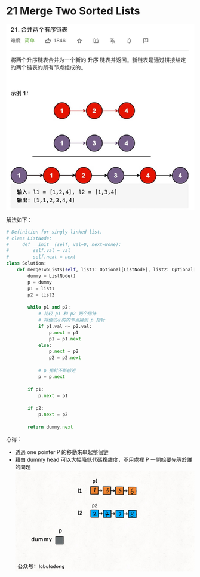 21 Merge Two Sorted Lists
===========================

![](21.jpg)

解法如下：
```python
# Definition for singly-linked list.
# class ListNode:
#     def __init__(self, val=0, next=None):
#         self.val = val
#         self.next = next
class Solution:
    def mergeTwoLists(self, list1: Optional[ListNode], list2: Optional[ListNode]) -> Optional[ListNode]:
        dummy = ListNode()
        p = dummy
        p1 = list1
        p2 = list2

        while p1 and p2:
            # 比较 p1 和 p2 两个指针
            # 将值较小的的节点接到 p 指针
            if p1.val <= p2.val:
                p.next = p1
                p1 = p1.next
            else:
                p.next = p2
                p2 = p2.next

            # p 指针不断前进
            p = p.next

        if p1:
            p.next = p1

        if p2:
            p.next = p2

        return dummy.next
```
心得：
- 透過 one pointer P 的移動來串起整個鏈
- 藉由 dummy head 可以大幅降低代碼複雜度，不用處裡 P 一開始要先等於誰的問題
![](21.gif)
